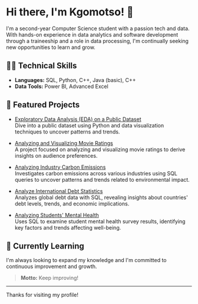 # Hi there, I'm Kgomotso! 👋

I'm a second-year Computer Science student with a passion tech and data. With hands-on experience in data analytics and software development through a traineeship and a role in data processing, I'm continually seeking new opportunities to learn and grow.

## 👩‍💻 Technical Skills

- **Languages:** SQL, Python, C++, Java (basic), C++
- **Data Tools:** Power BI, Advanced Excel


## 🚀 Featured Projects

- [Exploratory Data Analysis (EDA) on a Public Dataset](https://github.com/Kgomotson/HexSoftwares_-Exploratory-Data-Analysis-EDA-on-a-Public-Dataset/blob/main/HexSoftwares_%20Exploratory%20Data%20Analysis%20(EDA)%20on%20a%20Public%20Dataset.ipynb)  
  Dive into a public dataset using Python and data visualization techniques to uncover patterns and trends.

- [Analyzing and Visualizing Movie Ratings](https://github.com/Kgomotson/HexSoftwares_Analyzing-and-Visualizing-Movie-Ratings)  
  A project focused on analyzing and visualizing movie ratings to derive insights on audience preferences.

- [Analyzing Industry Carbon Emissions](https://github.com/Kgomotson/Datacamp-SQL-projects-completed/blob/main/Analyzing%20Industry%20Carbon%20Emissions.ipynb)  
  Investigates carbon emissions across various industries using SQL queries to uncover patterns and trends related to environmental impact.

- [Analyze International Debt Statistics](https://github.com/Kgomotson/Datacamp-SQL-projects-completed/blob/main/Analyze%20International%20Debt%20Statistics.ipynb)  
  Analyzes global debt data with SQL, revealing insights about countries' debt levels, trends, and economic implications.

- [Analyzing Students' Mental Health](https://github.com/Kgomotson/Datacamp-SQL-projects-completed/blob/main/Analyzing%20Students'%20Mental%20Health.ipynb)  
  Uses SQL to examine student mental health survey results, identifying key factors and trends affecting well-being.

## 🌱 Currently Learning

I'm always looking to expand my knowledge and I'm committed to continuous improvement and growth.

> **Motto:** Keep improving!

---

Thanks for visiting my profile!
